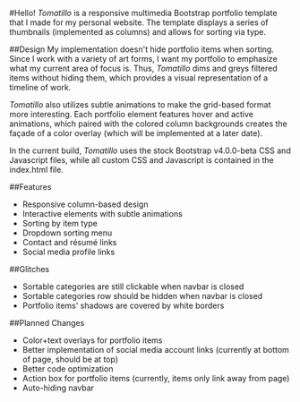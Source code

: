 #Hello!
*Tomatillo* is a responsive multimedia Bootstrap portfolio template that I made for my personal website. The template displays a series of thumbnails (implemented as columns) and allows for sorting via type.

##Design
My implementation doesn't hide portfolio items when sorting. Since I work with a variety of art forms, I want my portfolio to emphasize what my current area of focus is. Thus, *Tomatillo* dims and greys filtered items without hiding them, which provides a visual representation of a timeline of work.

*Tomatillo* also utilizes subtle animations to make the grid-based format more interesting. Each portfolio element features hover and active animations, which paired with the colored column backgrounds creates the façade of a color overlay (which will be implemented at a later date).

In the current build, *Tomatillo* uses the stock Bootstrap v4.0.0-beta CSS and Javascript files, while all custom CSS and Javascript is contained in the index.html file.

##Features
<ul>
<li>Responsive column-based design</li>
<li>Interactive elements with subtle animations</li>
<li>Sorting by item type</li>
<li>Dropdown sorting menu</li>
<li>Contact and résumé links</li>
<li>Social media profile links</li>
</ul>

##Glitches
<ul>
<li>Sortable categories are still clickable when navbar is closed</li>
<li>Sortable categories row should be hidden when navbar is closed</li>
<li>Portfolio items' shadows are covered by white borders</li>
</ul>

##Planned Changes
<ul>
<li>Color+text overlays for portfolio items</li>
<li>Better implementation of social media account links (currently at bottom of page, should be at top)</li>
<li>Better code optimization</li>
<li>Action box for portfolio items (currently, items only link away from page)</li>
<li>Auto-hiding navbar</li>
</ul>